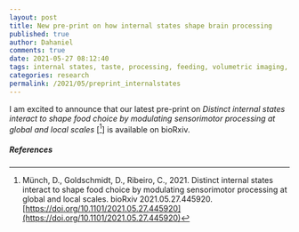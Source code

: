 ```yaml
---
layout: post
title: New pre-print on how internal states shape brain processing
published: true
author: Dahaniel
comments: true
date: 2021-05-27 08:12:40
tags: internal states, taste, processing, feeding, volumetric imaging, Drosophila, publications
categories: research
permalink: /2021/05/preprint_internalstates
---
```

I am excited to announce that our latest pre-print on *Distinct internal states interact to shape food choice by modulating sensorimotor processing at global and local scales* [[^1]] is available on bioRxiv.

##### References
[^1]: Münch, D., Goldschmidt, D., Ribeiro, C., 2021. Distinct internal states interact to shape food choice by modulating sensorimotor processing at global and local scales. bioRxiv 2021.05.27.445920. [https://doi.org/10.1101/2021.05.27.445920](https://doi.org/10.1101/2021.05.27.445920)

